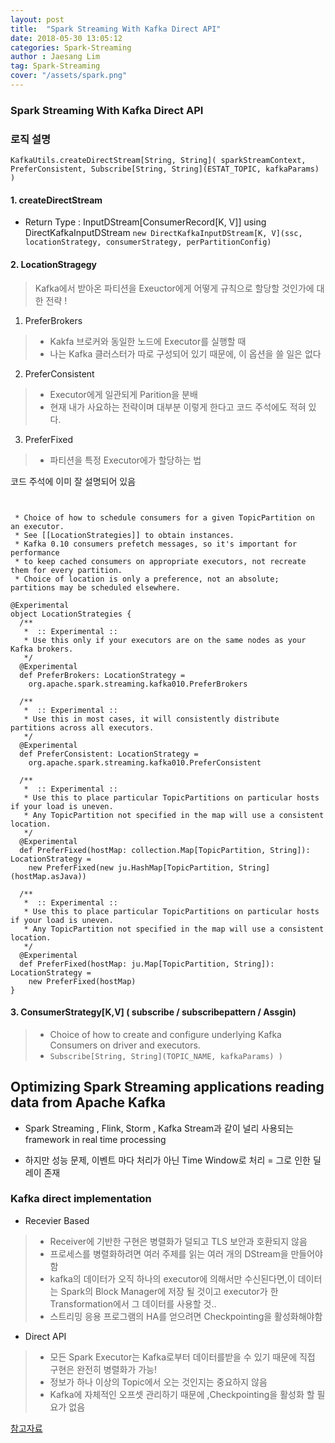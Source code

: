 ```yaml
---
layout: post
title:  "Spark Streaming With Kafka Direct API"
date: 2018-05-30 13:05:12
categories: Spark-Streaming
author : Jaesang Lim
tag: Spark-Streaming
cover: "/assets/spark.png"
---
```


### Spark Streaming With Kafka Direct API


### 로직 설명 
`
 KafkaUtils.createDirectStream[String, String](
      sparkStreamContext,
      PreferConsistent,
      Subscribe[String, String](ESTAT_TOPIC, kafkaParams) )
      `

#### 1. createDirectStream
- Return Type : InputDStream[ConsumerRecord[K, V]] using DirectKafkaInputDStream
`new DirectKafkaInputDStream[K, V](ssc, locationStrategy, consumerStrategy, perPartitionConfig)`

#### 2. LocationStragegy
> Kafka에서 받아온 파티션을 Exeuctor에게 어떻게 규칙으로 할당할 것인가에 대한 전략 !

1. PreferBrokers
> - Kakfa 브로커와 동일한 노드에 Executor를 실행할 때
> - 나는 Kafka 클러스터가 따로 구성되어 있기 때문에, 이 옵션을 쓸 일은 없다

2. PreferConsistent
> - Executor에게 일관되게 Parition을 분배
> - 현재 내가 사요하는 전략이며 대부분 이렇게 한다고 코드 주석에도 적혀 있다.

3. PreferFixed
> - 파티션을 특정 Executor에가 할당하는 법 

코드 주석에 이미 잘 설명되어 있음 
```


 * Choice of how to schedule consumers for a given TopicPartition on an executor.
 * See [[LocationStrategies]] to obtain instances.
 * Kafka 0.10 consumers prefetch messages, so it's important for performance
 * to keep cached consumers on appropriate executors, not recreate them for every partition.
 * Choice of location is only a preference, not an absolute; partitions may be scheduled elsewhere.
 
@Experimental
object LocationStrategies {
  /**
   *  :: Experimental ::
   * Use this only if your executors are on the same nodes as your Kafka brokers.
   */
  @Experimental
  def PreferBrokers: LocationStrategy =
    org.apache.spark.streaming.kafka010.PreferBrokers

  /**
   *  :: Experimental ::
   * Use this in most cases, it will consistently distribute partitions across all executors.
   */
  @Experimental
  def PreferConsistent: LocationStrategy =
    org.apache.spark.streaming.kafka010.PreferConsistent

  /**
   *  :: Experimental ::
   * Use this to place particular TopicPartitions on particular hosts if your load is uneven.
   * Any TopicPartition not specified in the map will use a consistent location.
   */
  @Experimental
  def PreferFixed(hostMap: collection.Map[TopicPartition, String]): LocationStrategy =
    new PreferFixed(new ju.HashMap[TopicPartition, String](hostMap.asJava))

  /**
   *  :: Experimental ::
   * Use this to place particular TopicPartitions on particular hosts if your load is uneven.
   * Any TopicPartition not specified in the map will use a consistent location.
   */
  @Experimental
  def PreferFixed(hostMap: ju.Map[TopicPartition, String]): LocationStrategy =
    new PreferFixed(hostMap)
}
```

#### 3. ConsumerStrategy[K,V] ( subscribe / subscribepattern / Assgin)
> * Choice of how to create and configure underlying Kafka Consumers on driver and executors.
> * `Subscribe[String, String](TOPIC_NAME, kafkaParams) )`







## Optimizing Spark Streaming applications reading data from Apache Kafka

- Spark Streaming , Flink, Storm , Kafka Stream과 같이 널리 사용되는 framework in real time processing

- 하지만 성능 문제, 이벤트 마다 처리가 아닌 Time Window로 처리 = 그로 인한 딜레이 존재 


### Kafka direct implementation

- Recevier Based
> - Receiver에 기반한 구현은 병렬화가 덜되고 TLS 보안과 호환되지 않음
> - 프로세스를 병렬화하려면 여러 주제를 읽는 여러 개의 DStream을 만들어야함
> - kafka의 데이터가 오직 하나의 executor에 의해서만 수신된다면,이 데이터는 Spark의 Block Manager에 저장 될 것이고 executor가 한 Transformation에서 그 데이터를 사용할 것..
> - 스트리밍 응용 프로그램의 HA를 얻으려면 Checkpointing을 활성화해야함

- Direct API
> - 모든 Spark Executor는 Kafka로부터 데이터를받을 수 있기 때문에 직접 구현은 완전히 병렬화가 가능!
> - 정보가 하나 이상의 Topic에서 오는 것인지는 중요하지 않음
> - Kafka에 자체적인 오프셋 관리하기 때문에 ,Checkpointing을 활성화 할 필요가 없음


[참고자료](https://www.stratio.com/blog/optimizing-spark-streaming-applications-apache-kafka/)
